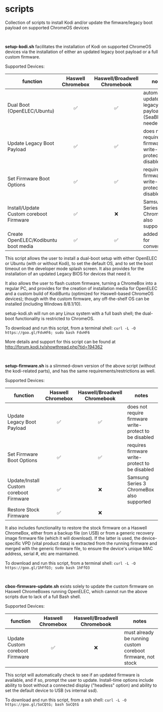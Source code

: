 # scripts
Collection of scripts to install Kodi and/or update the fimware/legacy boot payload on supported ChromeOS devices

&nbsp;

**setup-kodi.sh** facilitates the installation of Kodi on supported ChromeOS devices via the installation of either an updated legacy boot payload or a full custom firmware.

Supported Devices:

function| Haswell Chromebox | Haswell/Broadwell Chromebook | notes
----- | :-----: | :-----: | -----
Dual Boot (OpenELEC/Ubuntu)|:white_check_mark:|:white_check_mark:|automatically updates legacy boot payload (SeaBIOS) as needed
Update Legacy Boot Payload|:white_check_mark:|:white_check_mark:| does not require firmware write-protect to be disabled
Set Firmware Boot Options|:white_check_mark:|:white_check_mark:|requires firmware write-protect to be disabled
Install/Update Custom coreboot Firmware|:white_check_mark:|:x:|Samsung Series 3 ChromeBox also supported
Create OpenELEC/Kodibuntu boot media|:white_check_mark:|:white_check_mark:| added solely for convenience

This script allows the user to install a dual-boot setup with either OpenELEC or Ubuntu
(with or without Kodi), to set the default OS, and to set the boot timeout on the 
developer mode splash screen.  It also provides for the installation of an updated
Legacy BIOS for devices that need it.

It also allows the user to flash custom firmware, turning a ChromeBox into a regular PC,
and provides for the creation of installation media for OpenELEC and a custom build of
KodiBuntu (optimized for Haswell-based ChromeOS devices); though with the custom firmware, any off-the-shelf OS can be
installed (including Windows 8/8.1/10).

setup-kodi.sh will run on any Linux system with a full bash shell; the dual-boot functionality is restricted to ChromeOS.  

To download and run this script, from a terminal shell: `curl -L -O https://goo.gl/FdvHF6; sudo bash FdvHF6`

More details and support for this script can be found at http://forum.kodi.tv/showthread.php?tid=194362

&nbsp;

**setup-firmware.sh** is a slimmed-down version of the above script (without the kodi-related parts), and has
the same requirements/restrictions as well.  

Supported Devices:

function| Haswell Chromebox | Haswell/Broadwell Chromebook | notes
-----| :-----: | :-----: | -----
Update Legacy Boot Payload|:white_check_mark:|:white_check_mark:| does not require firmware write-protect to be disabled
Set Firmware Boot Options|:white_check_mark:|:white_check_mark:|requires firmware write-protect to be disabled
Update/Install Custom coreboot Firmware|:white_check_mark:|:x:|Samsung Series 3 ChromeBox also supported
Restore Stock Firmware|:white_check_mark:|:x:|

It also includes functionality to restore the stock firmware on a Haswell ChromeBox, either 
from a backup file (on USB) or from a generic recovery image firmware file (which it will download).  If the latter is used, the device-specific VPD (vital product data) is extracted from the running firmware and merged with the generic firmware file, to ensure the device's unique MAC address, serial #, etc are maintained. 

To download and run this script, from a terminal shell: `curl -L -O https://goo.gl/1hFfO3; sudo bash 1hFfO3`

&nbsp;

**cbox-firmware-update.sh** exists solely to update the custom firmware on Haswell ChromeBoxes running
OpenELEC, which cannot run the above scripts due to lack of a full Bash shell.

Supported Devices:

function| Haswell Chromebox | Haswell/Broadwell Chromebook | notes
----- | :-----: | :-----: | -----
Update Custom coreboot Firmware|:white_check_mark:|:x:|must already be running custom coreboot firmware, not stock

This script will automatically check to see if an updated firmware is available, and if so, prompt the user to update.  Install-time options include ability to boot without a connected display ("headless" option) and ability to set the default device to USB (vs internal ssd). 

To download and run this script, from a ssh shell: `curl -L -O https://goo.gl/SoCQtG; bash SoCQtG`
